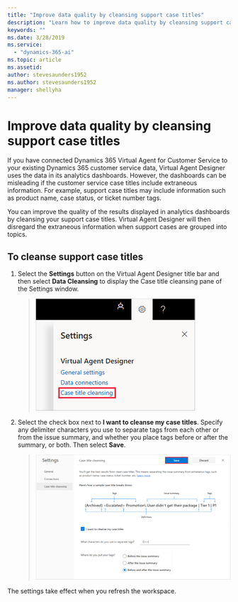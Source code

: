 ```yaml
---
title: "Improve data quality by cleansing support case titles"
description: "Learn how to improve data quality by cleansing support case titles in Virtual Agent for Customer Service."
keywords: ""
ms.date: 3/28/2019
ms.service:
  - "dynamics-365-ai"
ms.topic: article
ms.assetid: 
author: stevesaunders1952
ms.author: stevesaunders1952
manager: shellyha
---
```


# Improve data quality by cleansing support case titles

If you have connected Dynamics 365 Virtual Agent for Customer Service to your existing Dynamics 365 customer service data, Virtual Agent Designer uses the data in its analytics dashboards. However, the dashboards can be misleading if the customer service case titles include extraneous information. For example, support case titles may include information such as product name, case status, or ticket number tags.

You can improve the quality of the results displayed in analytics dashboards by cleansing your support case titles. Virtual Agent Designer will then disregard the extraneous information when support cases are grouped into topics.

## To cleanse support case titles

1. Select the **Settings** button on the Virtual Agent Designer title bar and then select **Data Cleansing** to display the Case title cleansing pane of the Settings window.

   > ![Display cleansing pane](media/case-title-cleansing.png)

2. Select the check box next to **I want to cleanse my case titles**. Specify any delimiter characters you use to separate tags from each other or from the issue summary, and whether you place tags before or after the summary, or both. Then select **Save**.

   > ![Case Titles toggle](media/cleanse-titles.png)

The settings take effect when you refresh the workspace.
